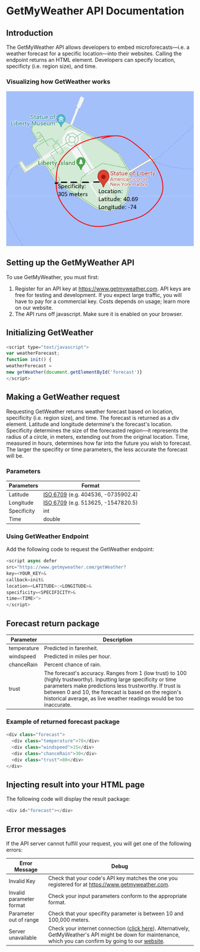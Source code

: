 # GetMyWeather API Documentation

## Introduction
The GetMyWeather API allows developers to embed microforecasts—i.e. a weather forecast for a specific location—into their websites. Calling the endpoint returns an HTML element. Developers can specify location, specificty (i.e. region size), and time. 
### Visualizing how GetWeather works 
![Visualizing GetWeather request](https://github.com/GusSaalfeld/APIDocumentationProject/blob/main/example.PNG)

## Setting up the GetMyWeather API
To use GetMyWeather, you must first:
1. Register for an API key at https://www.getmyweather.com. API keys are free for testing and development. If you expect large traffic, you will have to pay for a commercial key. Costs depends on usage; learn more on our website.
2. The API runs off javascript. Make sure it is enabled on your browser. 

## Initializing GetWeather
````javascript
<script type="text/javascript">
var weatherForecast;
function init() {
weatherForecast =
new getWeather(document.getElementById('forecast')}
</script>
````

## Making a GetWeather request
Requesting GetWeather returns weather forecast based on location, specificity (i.e. region size), and time. The forecast is returned as a div element. Latitude and longitude determine's the forecast's location. Specificity determines the size of the forecasted region—it represents the radius of a circle, in meters, extending out from the original location. Time, measured in hours, determines how far into the future you wish to forecast. The larger the specifity or time parameters, the less accurate the forecast will be.   

### Parameters
Parameters | Format
----------|-------------
Latitude | [ISO 6709](https://en.wikipedia.org/wiki/ISO_6709) (e.g. 404536, -0735902.4)
Longitude |[ISO 6709](https://en.wikipedia.org/wiki/ISO_6709) (e.g. 513625, -1547820.5)
Specificity | int
Time | double

### Using GetWeather Endpoint
Add the following code to request the GetWeather endpoint:
````javascript
<script async defer
src="https://www.getmyweather.com/getWeather?
key=<YOUR_KEY>&
callback=init&
location=<LATITUDE>:<LONGITUDE>&
specificity=<SPECIFICITY>&
time=<TIME>">
</script>
````

## Forecast return package
Parameter | Description
--------------|------------
temperature | Predicted in farenheit. 
windspeed | Predicted in miles per hour. 
chanceRain | Percent chance of rain. 
trust | The forecast's accuracy. Ranges from 1 (low trust) to 100 (highly trustworthy). Inputting large specificity or time parameters make predictions less trustworthy. If trust is between 0 and 10, the forecast is based on the region's historical average, as live weather readings would be too inaccurate. 

### Example of returned forecast package 
````javascript
<div class="forecast">
  <div class="temperature">78</div>
  <div class="windspeed">15</div>
  <div class="chanceRain">30</div>
  <div class="trust">80</div>
</div>
````

## Injecting result into your HTML page
The following code will display the result package:
````javascript
<div id="forecast"></div>
````

## Error messages
If the API server cannot fulfill your request, you will get one of the following errors:

Error Message | Debug
--------------|------------
Invalid Key   | Check that your code's API key matches the one you registered for at https://www.getmyweather.com.
Invalid parameter format | Check your input parameters conform to the appropriate format.
Parameter out of range | Check that your specifity parameter is between 10 and 100,000 meters.
Server unavailable | Check your internet connection ([click here](https://www.speedtest.net/)). Alternatively, GetMyWeather's API might be down for maintenance, which you can confirm by going to our [website](https://www.getmyweather.com). 
